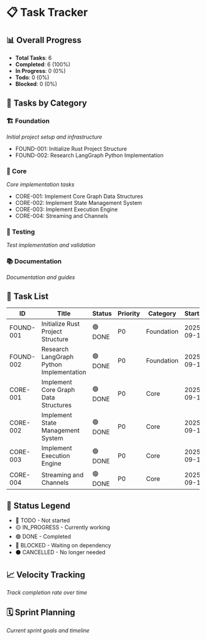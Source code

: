 # 📋 Task Tracker

## 📊 Overall Progress
- **Total Tasks**: 6
- **Completed**: 6 (100%)
- **In Progress**: 0 (0%)
- **Todo**: 0 (0%)
- **Blocked**: 0 (0%)

## 🎯 Tasks by Category

### 🏗️ Foundation
*Initial project setup and infrastructure*
- FOUND-001: Initialize Rust Project Structure
- FOUND-002: Research LangGraph Python Implementation

### 🔧 Core
*Core implementation tasks*
- CORE-001: Implement Core Graph Data Structures
- CORE-002: Implement State Management System
- CORE-003: Implement Execution Engine
- CORE-004: Streaming and Channels

### 🧪 Testing
*Test implementation and validation*

### 📚 Documentation
*Documentation and guides*

## 📝 Task List

| ID | Title | Status | Priority | Category | Started | Completed |
|----|-------|--------|----------|----------|---------|-----------|
| FOUND-001 | Initialize Rust Project Structure | 🟢 DONE | P0 | Foundation | 2025-09-14 | 2025-09-14 |
| FOUND-002 | Research LangGraph Python Implementation | 🟢 DONE | P0 | Foundation | 2025-09-14 | 2025-09-14 |
| CORE-001 | Implement Core Graph Data Structures | 🟢 DONE | P0 | Core | 2025-09-14 | 2025-09-14 |
| CORE-002 | Implement State Management System | 🟢 DONE | P0 | Core | 2025-09-15 | 2025-09-15 |
| CORE-003 | Implement Execution Engine | 🟢 DONE | P0 | Core | 2025-09-15 | 2025-09-15 |
| CORE-004 | Streaming and Channels | 🟢 DONE | P0 | Core | 2025-09-15 | 2025-09-15 |

## 🔄 Status Legend
- 🔴 TODO - Not started
- 🟡 IN_PROGRESS - Currently working
- 🟢 DONE - Completed
- 🔵 BLOCKED - Waiting on dependency
- ⚫ CANCELLED - No longer needed

## 📈 Velocity Tracking
*Track completion rate over time*

## 🗓️ Sprint Planning
*Current sprint goals and timeline*